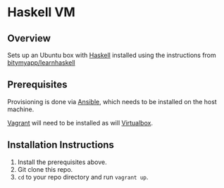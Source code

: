 Haskell VM
==========

Overview
--------

Sets up an Ubuntu box with [Haskell](http://haskell.org/) installed using the instructions from 
[bitymyapp/learnhaskell](https://github.com/bitemyapp/learnhaskell/blob/master/install.md)

Prerequisites
-------------

Provisioning is done via [Ansible](http://www.ansible.com),
which needs to be installed on the host machine.

[Vagrant](http://www.vagrantup.com) will need to be installed
as will [Virtualbox](http://www.virtualbox.org).

Installation Instructions
-------------------------

1. Install the prerequisites above.
2. Git clone this repo.
3. `cd` to your repo directory and run `vagrant up`.
